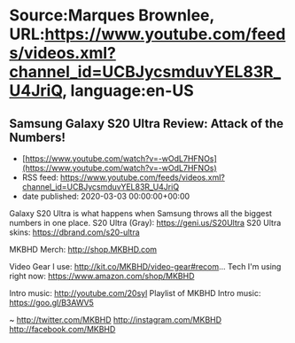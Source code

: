 # Source:Marques Brownlee, URL:https://www.youtube.com/feeds/videos.xml?channel_id=UCBJycsmduvYEL83R_U4JriQ, language:en-US

## Samsung Galaxy S20 Ultra Review: Attack of the Numbers!
 - [https://www.youtube.com/watch?v=-wOdL7HFNOs](https://www.youtube.com/watch?v=-wOdL7HFNOs)
 - RSS feed: https://www.youtube.com/feeds/videos.xml?channel_id=UCBJycsmduvYEL83R_U4JriQ
 - date published: 2020-03-03 00:00:00+00:00

Galaxy S20 Ultra is what happens when Samsung throws all the biggest numbers in one place.
S20 Ultra (Gray): https://geni.us/S20Ultra
S20 Ultra skins: https://dbrand.com/s20-ultra

MKBHD Merch: http://shop.MKBHD.com

Video Gear I use: http://kit.co/MKBHD/video-gear#recom...
Tech I'm using right now: https://www.amazon.com/shop/MKBHD

Intro music: http://youtube.com/20syl
Playlist of MKBHD Intro music: https://goo.gl/B3AWV5

~
http://twitter.com/MKBHD
http://instagram.com/MKBHD
http://facebook.com/MKBHD

